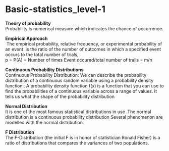 # Basic-statistics_level-1
**Theory of probability**</br>
Probability is numerical measure which indicates the chance of occurrence.

**Empirical Approach**</br>
 The empirical probability, relative frequency, or experimental probability of an event 
is the ratio of the number of outcomes in which a specified event occurs to the total number of trials,</br>
p = P(A) =  Number of times Event occured/total number of trails = m/n

**Continuous Probability Distributions**</br>
Continuous Probability Distribution: We can describe the probability distribution of a continuous random variable using a probability density function.. A probability density function f(x) is a function that you can use to find the probabilities of a continuous variable across a range of values. It tells us what the shape of the probability distribution

**Normal Distribution**</br>
It is one of the most famous statistical distributions in use .The normal distribution is a continuous probability distribution Several phenomenon are modelled with the normal distribution.

**F Distribution**</br>
The F-Distribution (the initial F is in honor of statistician Ronald Fisher) is a ratio of distributions that compares the variances of two populations.



                      







